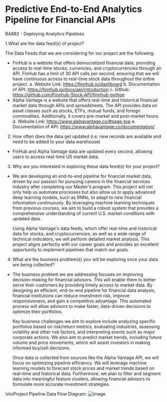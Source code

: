 # Predictive End-to-End Analytics Pipeline for Financial APIs

BA882 - Deploying Analytics Pipelines 

1.What are the data feed(s) of project?

The Data Feeds that we are considering for our project are the following: 
- FinHub is a website that offers democratized financial data, providing access to real-time stocks, currencies, and cryptocurrencies through an API. FinHub has a limit of 30 API calls per second, ensuring that we will have continuous access to real-time stock data throughout the entire project.
a.	Website Link: https://finnhub.io/dashboard
b.	Documentation of API: https://finnhub.io/docs/api/introduction 
c.	Github: https://github.com/Finnhub-Stock-API/finnhub-python
- Alpha Vantage is a website that offers real-time and historical financial market data through APIs and spreadsheets. The API provides data on asset classes such as stocks, ETFs, mutual funds, and foreign commodities. Additionally, it covers pre-market and post-market hours.
d.	Website Link: https://www.alphavantage.co/#page-top
e.	Documentation of API: https://www.alphavantage.co/documentation/

2. How often does the data get updated (i.e. new records are available and need to be added to your data warehouse)

- FinHub and Alpha Vantage data are updated every second, allowing users to access real-time US market data.

3. Why are you interested in exploring these data feed(s) for your project?

- We are developing an end-to-end pipeline for financial market data, driven by our passion for pursuing careers in the financial services industry after completing our Master's program. This project will not only help us automate processes but also allow us to apply advanced deep learning models, such as RNNs, to adapt to new financial information continuously. By leveraging machine learning techniques from previous courses, we aim to build a robust system that provides a comprehensive understanding of current U.S. market conditions with updated data. 

  Using Alpha Vantage's data feeds, which offer real-time and historical data for stocks, and cryptocurrencies, as well as a wide range of technical indicators, we will perform detailed market analysis. This project aligns perfectly with our career goals and provides an excellent opportunity to implement pipelines that match our goals.

4. What are the business problem(s) you will be exploring once your data are being collected?

- The business problem we are addressing focuses on improving decision-making for financial advisors. This will enable them to better serve their customers by providing timely access to market data. By designing an efficient, end-to-end pipeline for financial data analysis, financial institutions can reduce investment risk, improve responsiveness, and gain a competitive advantage. This automated process will allow advisors to make faster, data-driven decisions to optimize their portfolios.

  Key business challenges we aim to explore include analyzing specific portfolios based on risk/return metrics, evaluating industries, assessing volatility and other risk factors, and interpreting events such as major corporate actions. We also aim to predict market trends, including future volume and price movements, which will assist investors in making informed buy/sell decisions.

  Once data is collected from sources like the Alpha Vantage API, we will focus on optimizing pipeline efficiency. We will leverage machine learning models to forecast stock prices and market trends based on real-time and historical data. Furthermore, we plan to filter and segment data into meaningful feature clusters, allowing financial advisors to formulate more accurate investment strategies.

\n\nProject Pipeline Data Flow Diagram:
![image](https://github.com/user-attachments/assets/6cfc009a-c005-4e39-9fef-6d9c2df94425)



